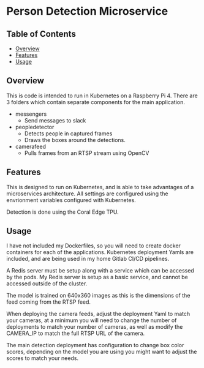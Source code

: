 # Person Detection Microservice
## Table of Contents
- [Overview](#overview)
- [Features](#features)
- [Usage](#usage)


## <a name="overview"></a> Overview

This is code is intended to run in Kubernetes on a Raspberry Pi 4. There are 3 folders which contain separate components for the main application.
- messengers
    + Send messages to slack
- peopledetector
    + Detects people in captured frames
    + Draws the boxes around the detections.
- camerafeed
    + Pulls frames from an RTSP stream using OpenCV

## <a name="features"></a> Features

This is designed to run on Kubernetes, and is able to take advantages of a microservices architecture. All settings are configured using the envrionment variables configured with Kubernetes.

Detection is done using the Coral Edge TPU.

## <a name="usage"></a> Usage
I have not included my Dockerfiles, so you will need to create docker containers for each of the applications. Kubernetes deployment Yamls are included, and are being used in my home Gitlab CI/CD pipelines.

A Redis server must be setup along with a service which can be accessed by the pods. My Redis server is setup as a basic service, and cannot be accessed outside of the cluster.

The model is trained on 640x360 images as this is the dimensions of the feed coming from the RTSP feed.

When deploying the camera feeds, adjust the deployment Yaml to match your cameras, at a minimum you will need to change the number of deployments to match your number of cameras, as well as modify the CAMERA_IP to match the full RTSP URL of the camera.

The main detection deployment has configuration to change box color scores, depending on the model you are using you might want to adjust the scores to match your needs.